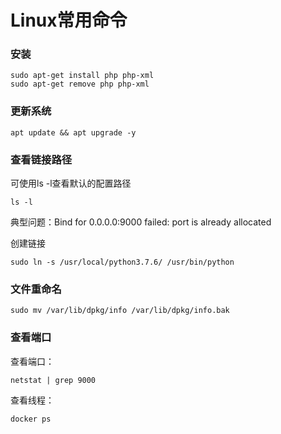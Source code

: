 # Linux常用命令



### 安装

```
sudo apt-get install php php-xml
sudo apt-get remove php php-xml
```

### 更新系统

```
apt update && apt upgrade -y
```

### 查看链接路径

可使用ls -l查看默认的配置路径

```
ls -l
```

典型问题：Bind for 0.0.0.0:9000 failed: port is already allocated

创建链接

```
sudo ln -s /usr/local/python3.7.6/ /usr/bin/python
```

### 文件重命名

```
sudo mv /var/lib/dpkg/info /var/lib/dpkg/info.bak
```

### 查看端口

查看端口：

```shell
netstat | grep 9000
```

查看线程：

```shell
docker ps
```

### 